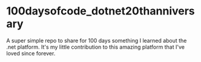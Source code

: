 # 100daysofcode_dotnet20thanniversary
A super simple repo to share for 100 days something I learned about the .net platform. It's my little contribution to this amazing platform that I've loved since forever.
